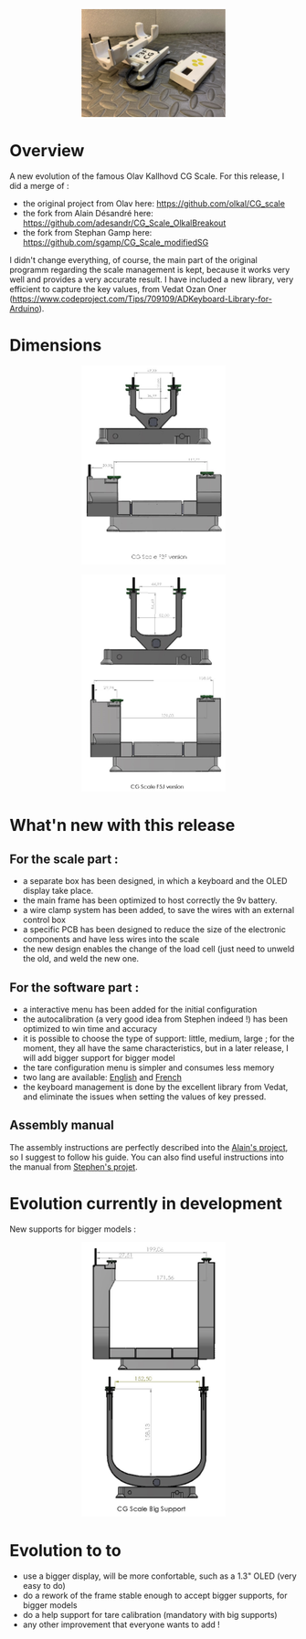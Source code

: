 <p align=center>
<img src="/Images/IMG_5634.jpg" alt="" width="50%" height="50%" />
</p>

# Overview

A new evolution of the famous Olav Kallhovd CG Scale. For this release, I did a merge of :
* the original project from Olav here: https://github.com/olkal/CG_scale
* the fork from Alain Désandré here: https://github.com/adesandr/CG_Scale_OlkalBreakout
* the fork from Stephan Gamp here: https://github.com/sgamp/CG_Scale_modifiedSG


I didn't change everything, of course, the main part of the original programm regarding the scale management is kept, because it works very well and provides a very accurate result. I have included a new library, very efficient to capture the key values, from Vedat Ozan Oner (https://www.codeproject.com/Tips/709109/ADKeyboard-Library-for-Arduino).

# Dimensions
<p align=center>
<img src="/Images/CG Scale F3F.jpg" alt="" width="50%" height="50%" />
</p>
<p align=center>
<img src="/Images/CG Scale F5J.jpg" alt="" width="50%" height="50%" />
</p>

# What'n new with this release 

## For the scale part :

* a separate box has been designed, in which a keyboard and the OLED display take place.
* the main frame has been optimized to host correctly the 9v battery.
* a wire clamp system has been added, to save the wires with an external control box
* a specific PCB has been designed to reduce the size of the electronic components and have less wires into the scale
* the new design enables the change of the load cell (just need to unweld the old, and weld the new one.

## For the software part :

* a interactive menu has been added for the initial configuration
* the autocalibration (a very good idea from Stephen indeed !) has been optimized to win time and accuracy
* it is possible to choose the type of support: little, medium, large ; for the moment, they all have the same characteristics, but in a later release, I will add bigger support for bigger model
* the tare configuration menu is simpler and consumes less memory
* two lang are available: [English](/User_Manual.md) and [French](/Manuel_utilisateur.md)
* the keyboard management is done by the excellent library from Vedat, and eliminate the issues when setting the values of key pressed.

## Assembly manual

The assembly instructions are perfectly described into the [Alain's project](https://github.com/adesandr/CG_Scale_OlkalBreakout), so I suggest to follow his guide.
You can also find useful instructions into the manual from [Stephen's projet](https://github.com/sgamp/CG_Scale_modifiedSG).

# Evolution currently in development
New supports for bigger models : 
<p align=center>
<img src="/Images/CG Scale XLv2.jpg" alt="" width="50%" height="50%" />
</p>

# Evolution to to
* use a bigger display, will be more confortable, such as a 1.3" OLED (very easy to do)
* do a rework of the frame stable enough to accept bigger supports, for bigger models 
* do a help support for tare calibration (mandatory with big supports)
* any other improvement that everyone wants to add !




